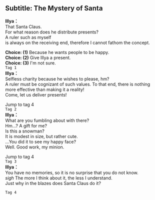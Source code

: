 # 

  
## Subtitle: The Mystery of Santa
  
**Illya：**  
That Santa Claus.  
For what reason does he distribute presents?  
A ruler such as myself  
is always on the receiving end, therefore I cannot fathom the concept.  
  
**Choice: (1)**  Because he wants people to be happy.  
**Choice: (2)**  Give Illya a present.  
**Choice: (3)**  I'm not sure.  
`Tag 1`  
**Illya：**  
Selfless charity because he wishes to please, hm?  
A ruler must be cognizant of such values. To that end, there is nothing  
more effective than making it a reality!  
Come, let us deliver presents!  
  
Jump to tag 4  
`Tag 2`  
**Illya：**  
What are you fumbling about with there?  
Hm...? A gift for me?  
Is this a snowman?  
It is modest in size, but rather cute.  
...You did it to see my happy face?  
Well. Good work, my minion.  
  
Jump to tag 4  
`Tag 3`  
**Illya：**  
You have no memories, so it is no surprise that you do not know.  
*sigh* The more I think about it, the less I understand.  
Just why in the blazes does Santa Claus do it?  
  
`Tag 4`  
